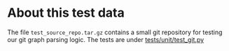 # About this test data

The file `test_source_repo.tar.gz` contains a small git repository for testing our git graph parsing logic.
The tests are under [tests/unit/test_git.py](../unit/test_git.py)
